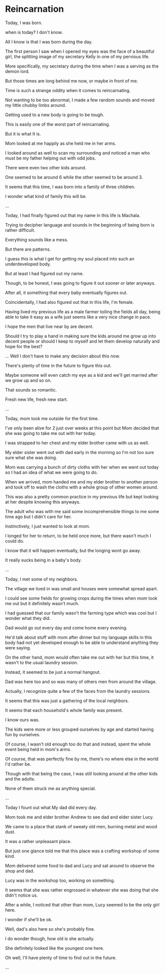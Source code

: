 # Reincarnation

Today, I was born.

when is today? I don't know.

All I know is that I was born during the day.

The first person I saw when I opened my eyes was the face of a beautiful girl, the splitting image of my secretary Kelly in one of my pervious life.

More specifically, my secretary during the time when I was a serving as the demon lord.

But those times are long behind me now, or maybe in front of me. 

Time is such a strange oddity when it comes to reincarnating.

Not wanting to be too abnormal, I made a few random sounds and moved my little chubby limbs around.

Getting used to a new body is going to be tough.

This is easily one of the worst part of reincarnating.

But it is what It is.

Mom looked at me happily as she held me in her arms.

I looked around as well to scan my surrounding and noticed a man who must be my father helping out with odd jobs.

There were even two other kids around. 

One seemed to be around 6 while the other seemed to be around 3.

It seems that this time, I was born into a family of three children.

I wonder what kind of family this will be.

...

Today, I had finally figured out that my name in this life is Machala.

Trying to decipher language and sounds in the beginning of being born is rather difficult.

Everything sounds like a mess.

But there are patterns.

I guess this is what I get for getting my soul placed into such an underdeveloped body.

But at least I had figured out my name.

Though, to be honest, I was going to figure it out sooner or later anyways.

After all, it something that every baby eventually figures out.

Coincidentally, I had also figured out that in this life, I'm female.

Having lived my previous life as a male farmer toiling the fields all day, being able to take it easy as a wife just seems like a very nice change in pace.

I hope the men that live near by are decent.

Should I try to play a hand in making sure the kids around me grow up into decent people or should I keep to myself and let them develop naturally and hope for the best?

... Well I don't have to make any decision about this now.

There's plenty of time in the future to figure this out.

Maybe someone will even catch my eye as a kid and we'll get married after we grow up and so on.

That sounds so romantic.

Fresh new life, fresh new start.

...

Today, mom took me outside for the first time.

I've only been alive for 2 just over weeks at this point but Mom decided that she was going to take me out with her today.

I was strapped to her chest and my elder brother came with us as well.

My elder sister went out with dad early in the morning so I'm not too sure sure what she was doing.

Mom was carrying a bunch of dirty cloths with her when we went out today so I had an idea of what we were going to do.

When we arrived, mom handed me and my elder brother to another person and took off to wash the cloths with a whole group of other women around.

This was also a pretty common practice in my previous life but kept looking at her despite knowing this anyways.

The adult who was with me said some incomprehensible things to me some time ago but I didn't care for her.

Instinctively, I just wanted to look at mom. 

I longed for her to return, to be held once more, but there wasn't much I could do.

I know that it will happen eventually, but the longing wont go away.

It really sucks being in a baby's body.

...

Today, I met some of my neighbors.

The village we lived in was small and houses were somewhat spread apart.

I could see some fields for growing crops during the times when mom took me out but it definitely wasn't much.

I had guessed that our family wasn't the farming type which was cool but I wonder what they did.

Dad would go out every day and come home every evening. 

He'd talk about stuff with mom after dinner but my language skills in this body had not yet developed enough to be able to understand anything they were saying.

On the other hand, mom would often take me out with her but this time, it wasn't to the usual laundry session.

Instead, it seemed to be just a normal hangout.

Dad was here too and so was many of others men from around the village.

Actually, I recognize quite a few of the faces from the laundry sessions.

It seems that this was just a gathering of the local neighbors. 

It seems that each household's whole family was present.

I know ours was.

The kids were more or less grouped ourselves by age and started having fun by ourselves.

Of course, I wasn't old enough too do that and instead, spent the whole event being held in mom's arms.

Of course, that was perfectly fine by me, there's no where else in the world I'd rather be.

Though with that being the case, I was still looking around at the other kids and the adults.

None of them struck me as anything special.

...

Today I fount out what My dad did every day.

Mom took me and elder brother Andrew to see dad and elder sister Lucy.

We came to a place that stank of sweaty old men, burning metal and wood dust.

It was a rather unpleasant place. 

But just one glance told me that this place was a crafting workshop of some kind.

Mom delivered some food to dad and Lucy and sat around to observe the shop and dad.

Lucy was in the workshop too, working on something.

It seems that she was rather engrossed in whatever she was doing that she didn't notice us.

After a while, I noticed that other than mom, Lucy seemed to be the only girl here.

I wonder if she'll be ok.

Well, dad's also here so she's probably fine.

I do wonder though, how old is she actually.

She definitely looked like the youngest one here.

Oh well, I'll have plenty of time to find out in the future. 

...